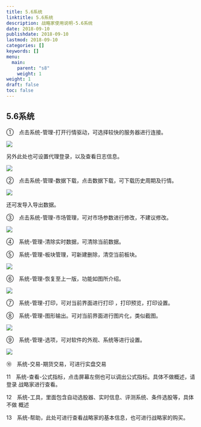 ```yaml
---
title: 5.6系统
linktitle: 5.6系统
description: 战略家使用说明-5.6系统
date: 2018-09-10
publishdate: 2018-09-10
lastmod: 2018-09-10
categories: []
keywords: []
menu:
  main:
    parent: "s8"
    weight: 1
weight: 1
draft: false
toc: false
---
```



## 5.6系统

①　点击系统-管理-打开行情驱动，可选择较快的服务器进行连接。

![](/assets/hld_system1.png) 

另外此处也可设置代理登录，以及查看日志信息。

![](/assets/hld_system2.png)

 

②　点击系统-管理-数据下载，点击数据下载，可下载历史周期及行情。

![](/assets/hld_system3.png)

 

还可发导入导出数据。

③　点击系统-管理-市场管理，可对市场参数进行修改，不建议修改。

![](/assets/hld_system4.png)

 

④　系统-管理-清除实时数据，可清除当前数据。

⑤　系统-管理-板块管理，可新建删除，清空当前板块。

![](/assets/hld_system5.png)

	 

⑥　系统-管理-恢复至上一版，功能如图所介绍。

![](/assets/hld_system6.png)

 

⑦　系统-管理-打印，可对当前界面进行打印 ，打印预览，打印设置。

⑧　系统-管理-图形输出。可对当前界面进行图片化，类似截图。

![](/assets/hld_system7.png) 

⑨　系统-管理-选项，可对软件的外观、系统等进行设置。

 
![](/assets/hld_system8.png)

⑩　系统-交易-期货交易，可进行实盘交易

11　系统-查看-公式指标，点击屏幕左侧也可以调出公式指标。具体不做概述，请登录		战略家进行查看。

12　系统-工具，里面包含自动选股器、实时信息、评测系统、条件选股等，具体不做		概述

13　系统-帮助，此处可进行查看战略家的基本信息，也可进行战略家的购买。

